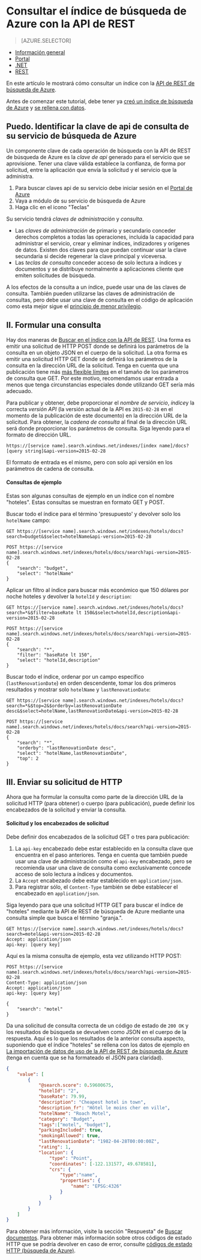 <properties
    pageTitle="Consultar el índice de búsqueda de Azure con la API de REST | Microsoft Azure | Servicio de nube hospedado de búsqueda"
    description="Crear una consulta de búsqueda de Azure y use los parámetros de búsqueda para filtrar y ordenar los resultados de búsqueda."
    services="search"
    documentationCenter=""
    manager="jhubbard"
    authors="ashmaka"
/>

<tags
    ms.service="search"
    ms.devlang="na"
    ms.workload="search"
    ms.topic="get-started-article"
    ms.tgt_pltfrm="na"
    ms.date="08/29/2016"
    ms.author="ashmaka"/>

# <a name="query-your-azure-search-index-using-the-rest-api"></a>Consultar el índice de búsqueda de Azure con la API de REST
> [AZURE.SELECTOR]
- [Información general](search-query-overview.md)
- [Portal](search-explorer.md)
- [.NET](search-query-dotnet.md)
- [REST](search-query-rest-api.md)

En este artículo le mostrará cómo consultar un índice con la [API de REST de búsqueda de Azure](https://msdn.microsoft.com/library/azure/dn798935.aspx).

Antes de comenzar este tutorial, debe tener ya [creó un índice de búsqueda de Azure](search-what-is-an-index.md) y [se rellena con datos](search-what-is-data-import.md).

## <a name="i-identify-your-azure-search-services-query-api-key"></a>Puedo. Identificar la clave de api de consulta de su servicio de búsqueda de Azure
Un componente clave de cada operación de búsqueda con la API de REST de búsqueda de Azure es la *clave de api* generado para el servicio que se aprovisione. Tener una clave válida establece la confianza, de forma por solicitud, entre la aplicación que envía la solicitud y el servicio que la administra.

1. Para buscar claves api de su servicio debe iniciar sesión en el [Portal de Azure](https://portal.azure.com/)
2. Vaya a módulo de su servicio de búsqueda de Azure
3. Haga clic en el icono "Teclas"

Su servicio tendrá *claves de administración* y *consulta*.

 - Las *claves de administración* de primario y secundario conceder derechos completos a todas las operaciones, incluida la capacidad para administrar el servicio, crear y eliminar índices, indizadores y orígenes de datos. Existen dos claves para que puedan continuar usar la clave secundaria si decide regenerar la clave principal y viceversa.
 - Las *teclas de consulta* conceder acceso de solo lectura a índices y documentos y se distribuye normalmente a aplicaciones cliente que emiten solicitudes de búsqueda.

A los efectos de la consulta a un índice, puede usar una de las claves de consulta. También pueden utilizarse las claves de administración de consultas, pero debe usar una clave de consulta en el código de aplicación como esta mejor sigue el [principio de menor privilegio](https://en.wikipedia.org/wiki/Principle_of_least_privilege).

## <a name="ii-formulate-your-query"></a>II. Formular una consulta
Hay dos maneras de [Buscar en el índice con la API de REST](https://msdn.microsoft.com/library/azure/dn798927.aspx). Una forma es emitir una solicitud de HTTP POST donde se definirá los parámetros de la consulta en un objeto JSON en el cuerpo de la solicitud. La otra forma es emitir una solicitud HTTP GET donde se definirá los parámetros de la consulta en la dirección URL de la solicitud. Tenga en cuenta que una publicación tiene más [más flexible límites](https://msdn.microsoft.com/library/azure/dn798927.aspx) en el tamaño de los parámetros de consulta que GET. Por este motivo, recomendamos usar entrada a menos que tenga circunstancias especiales donde utilizando GET sería más adecuado.

Para publicar y obtener, debe proporcionar el *nombre de servicio*, *índice*y la correcta *versión API* (la versión actual de la API es `2015-02-28` en el momento de la publicación de este documento) en la dirección URL de la solicitud. Para obtener, la *cadena de consulta* al final de la dirección URL será donde proporcionar los parámetros de consulta. Siga leyendo para el formato de dirección URL.

    https://[service name].search.windows.net/indexes/[index name]/docs?[query string]&api-version=2015-02-28

El formato de entrada es el mismo, pero con solo api versión en los parámetros de cadena de consulta.



#### <a name="example-queries"></a>Consultas de ejemplo

Estas son algunas consultas de ejemplo en un índice con el nombre "hoteles". Estas consultas se muestran en formato GET y POST.

Buscar todo el índice para el término 'presupuesto' y devolver solo los `hotelName` campo:

```
GET https://[service name].search.windows.net/indexes/hotels/docs?search=budget&$select=hotelName&api-version=2015-02-28

POST https://[service name].search.windows.net/indexes/hotels/docs/search?api-version=2015-02-28
{
    "search": "budget",
    "select": "hotelName"
}
```

Aplicar un filtro al índice para buscar más económico que 150 dólares por noche hoteles y devolver la `hotelId` y `description`:

```
GET https://[service name].search.windows.net/indexes/hotels/docs?search=*&$filter=baseRate lt 150&$select=hotelId,description&api-version=2015-02-28

POST https://[service name].search.windows.net/indexes/hotels/docs/search?api-version=2015-02-28
{
    "search": "*",
    "filter": "baseRate lt 150",
    "select": "hotelId,description"
}
```

Buscar todo el índice, ordenar por un campo específico (`lastRenovationDate`) en orden descendente, tomar los dos primeros resultados y mostrar solo `hotelName` y `lastRenovationDate`:

```
GET https://[service name].search.windows.net/indexes/hotels/docs?search=*&$top=2&$orderby=lastRenovationDate desc&$select=hotelName,lastRenovationDate&api-version=2015-02-28

POST https://[service name].search.windows.net/indexes/hotels/docs/search?api-version=2015-02-28
{
    "search": "*",
    "orderby": "lastRenovationDate desc",
    "select": "hotelName,lastRenovationDate",
    "top": 2
}
```

## <a name="iii-submit-your-http-request"></a>III. Enviar su solicitud de HTTP
Ahora que ha formular la consulta como parte de la dirección URL de la solicitud HTTP (para obtener) o cuerpo (para publicación), puede definir los encabezados de la solicitud y enviar la consulta.

#### <a name="request-and-request-headers"></a>Solicitud y los encabezados de solicitud
Debe definir dos encabezados de la solicitud GET o tres para publicación:
1. La `api-key` encabezado debe estar establecido en la consulta clave que encuentra en el paso anteriores. Tenga en cuenta que también puede usar una clave de administración como el `api-key` encabezado, pero se recomienda usar una clave de consulta como exclusivamente concede acceso de solo lectura a índices y documentos.
2. La `Accept` encabezado debe estar establecido en `application/json`.
3. Para registrar sólo, el `Content-Type` también se debe establecer el encabezado en `application/json`.

Siga leyendo para que una solicitud HTTP GET para buscar el índice de "hoteles" mediante la API de REST de búsqueda de Azure mediante una consulta simple que busca el término "granja.".

```
GET https://[service name].search.windows.net/indexes/hotels/docs?search=motel&api-version=2015-02-28
Accept: application/json
api-key: [query key]
```

Aquí es la misma consulta de ejemplo, esta vez utilizando HTTP POST:

```
POST https://[service name].search.windows.net/indexes/hotels/docs/search?api-version=2015-02-28
Content-Type: application/json
Accept: application/json
api-key: [query key]

{
    "search": "motel"
}
```

Da una solicitud de consulta correcta de un código de estado de `200 OK` y los resultados de búsqueda se devuelven como JSON en el cuerpo de la respuesta. Aquí es lo que los resultados de la anterior consulta aspecto, suponiendo que el índice "hoteles" se rellena con los datos de ejemplo en [La importación de datos de uso de la API de REST de búsqueda de Azure](search-import-data-rest-api.md) (tenga en cuenta que se ha formateado el JSON para claridad).

```JSON
{
    "value": [
        {
            "@search.score": 0.59600675,
            "hotelId": "2",
            "baseRate": 79.99,
            "description": "Cheapest hotel in town",
            "description_fr": "Hôtel le moins cher en ville",
            "hotelName": "Roach Motel",
            "category": "Budget",
            "tags":["motel", "budget"],
            "parkingIncluded": true,
            "smokingAllowed": true,
            "lastRenovationDate": "1982-04-28T00:00:00Z",
            "rating": 1,
            "location": {
                "type": "Point",
                "coordinates": [-122.131577, 49.678581],
                "crs": {
                    "type":"name",
                    "properties": {
                        "name": "EPSG:4326"
                    }
                }
            }
        }
    ]
}
```

Para obtener más información, visite la sección "Respuesta" de [Buscar documentos](https://msdn.microsoft.com/library/azure/dn798927.aspx). Para obtener más información sobre otros códigos de estado HTTP que se podría devolver en caso de error, consulte [códigos de estado HTTP (búsqueda de Azure)](https://msdn.microsoft.com/library/azure/dn798925.aspx).
